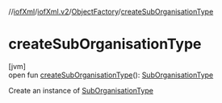 //[iofXml](../../../index.md)/[iofXml.v2](../index.md)/[ObjectFactory](index.md)/[createSubOrganisationType](create-sub-organisation-type.md)

# createSubOrganisationType

[jvm]\
open fun [createSubOrganisationType](create-sub-organisation-type.md)(): [SubOrganisationType](../-sub-organisation-type/index.md)

Create an instance of [SubOrganisationType](../-sub-organisation-type/index.md)
